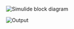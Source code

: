 ![Simulide block diagram](https://user-images.githubusercontent.com/99136276/157301652-49e5c9f6-d946-47db-b230-9049f68c0b79.jpeg)

![Output](https://user-images.githubusercontent.com/99136276/157307565-7890f6e3-3bf1-4fba-bdde-7afc1db48bf5.jpg)

